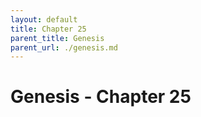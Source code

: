 ```yaml
---
layout: default
title: Chapter 25
parent_title: Genesis
parent_url: ./genesis.md
---
```


# Genesis - Chapter 25
